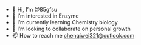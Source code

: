 - 👋 Hi, I’m @85gfsu
- 👀 I’m interested in Enzyme
- 🌱 I’m currently learning Chemistry biology
- 💞️ I’m looking to collaborate on personal growth
- 📫 How to reach me chenqiwei321@outlook.com

<!---
85gfsu/85gfsu is a ✨ special ✨ repository because its `README.md` (this file) appears on your GitHub profile.
You can click the Preview link to take a look at your changes.
--->
